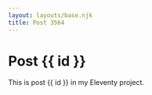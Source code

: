 ```yaml
---
layout: layouts/base.njk
title: Post 3564
---
```


# Post {{ id }}

This is post {{ id }} in my Eleventy project.

